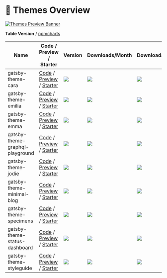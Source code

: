 # 🎨 Themes Overview

[![Themes Preview Banner](https://img.lekoarts.de/gatsby/thin_banner.jpg)](https://themes.lekoarts.de)

**Table Version** / [npmcharts](https://npmcharts.com/compare/@lekoarts/gatsby-theme-minimal-blog,@lekoarts/gatsby-theme-cara,@lekoarts/gatsby-theme-emma,@lekoarts/gatsby-theme-emilia,@lekoarts/gatsby-theme-styleguide,@lekoarts/gatsby-theme-status-dashboard,@lekoarts/gatsby-theme-specimens,@lekoarts/gatsby-theme-graphql-playground,@lekoarts/gatsby-theme-jodie?interval=30&minimal=true)

| Name                            | Code / Preview / Starter                                                                                                                                                                                                                         | Version                                                                                                                                                    | Downloads/Month                                                                                                                                                          | Downloads                                                                                                                                                                |
| ------------------------------- | ------------------------------------------------------------------------------------------------------------------------------------------------------------------------------------------------------------------------------------------------ | ---------------------------------------------------------------------------------------------------------------------------------------------------------- | ------------------------------------------------------------------------------------------------------------------------------------------------------------------------ | ------------------------------------------------------------------------------------------------------------------------------------------------------------------------ |
| gatsby-theme-cara               | [Code](https://github.com/LekoArts/gatsby-themes/tree/main/themes/gatsby-theme-cara) / [Preview](https://cara.lekoarts.de/) / [Starter](https://github.com/LekoArts/gatsby-starter-portfolio-cara)                                               | [![](https://img.shields.io/npm/v/@lekoarts/gatsby-theme-cara.svg)](https://www.npmjs.org/package/@lekoarts/gatsby-theme-cara)                             | [![](https://img.shields.io/npm/dm/@lekoarts/gatsby-theme-cara.svg)](https://npmcharts.com/compare/@lekoarts/gatsby-theme-cara?minimal=true)                             | [![](https://img.shields.io/npm/dt/@lekoarts/gatsby-theme-cara.svg)](https://npmcharts.com/compare/@lekoarts/gatsby-theme-cara?minimal=true)                             |
| gatsby-theme-emilia             | [Code](https://github.com/LekoArts/gatsby-themes/tree/main/themes/gatsby-theme-emilia) / [Preview](https://emilia.lekoarts.de/) / [Starter](https://github.com/LekoArts/gatsby-starter-portfolio-emilia)                                         | [![](https://img.shields.io/npm/v/@lekoarts/gatsby-theme-emilia.svg)](https://www.npmjs.org/package/@lekoarts/gatsby-theme-emilia)                         | [![](https://img.shields.io/npm/dm/@lekoarts/gatsby-theme-emilia.svg)](https://npmcharts.com/compare/@lekoarts/gatsby-theme-emilia?minimal=true)                         | [![](https://img.shields.io/npm/dt/@lekoarts/gatsby-theme-emilia.svg)](https://npmcharts.com/compare/@lekoarts/gatsby-theme-emilia?minimal=true)                         |
| gatsby-theme-emma               | [Code](https://github.com/LekoArts/gatsby-themes/tree/main/themes/gatsby-theme-emma) / [Preview](https://emma.lekoarts.de/) / [Starter](https://github.com/LekoArts/gatsby-starter-portfolio-emma)                                               | [![](https://img.shields.io/npm/v/@lekoarts/gatsby-theme-emma.svg)](https://www.npmjs.org/package/@lekoarts/gatsby-theme-emma)                             | [![](https://img.shields.io/npm/dm/@lekoarts/gatsby-theme-emma.svg)](https://npmcharts.com/compare/@lekoarts/gatsby-theme-emma?minimal=true)                             | [![](https://img.shields.io/npm/dt/@lekoarts/gatsby-theme-emma.svg)](https://npmcharts.com/compare/@lekoarts/gatsby-theme-emma?minimal=true)                             |
| gatsby-theme-graphql-playground | [Code](https://github.com/LekoArts/gatsby-themes/tree/main/themes/gatsby-theme-graphql-playground) / [Preview](https://gatsby-starter-graphql-playground.netlify.app) / [Starter](https://github.com/LekoArts/gatsby-starter-graphql-playground) | [![](https://img.shields.io/npm/v/@lekoarts/gatsby-theme-graphql-playground.svg)](https://www.npmjs.org/package/@lekoarts/gatsby-theme-graphql-playground) | [![](https://img.shields.io/npm/dm/@lekoarts/gatsby-theme-graphql-playground.svg)](https://npmcharts.com/compare/@lekoarts/gatsby-theme-graphql-playground?minimal=true) | [![](https://img.shields.io/npm/dt/@lekoarts/gatsby-theme-graphql-playground.svg)](https://npmcharts.com/compare/@lekoarts/gatsby-theme-graphql-playground?minimal=true) |
| gatsby-theme-jodie              | [Code](https://github.com/LekoArts/gatsby-themes/tree/main/themes/gatsby-theme-jodie) / [Preview](https://jodie.lekoarts.de/) / [Starter](https://github.com/LekoArts/gatsby-starter-portfolio-jodie)                                            | [![](https://img.shields.io/npm/v/@lekoarts/gatsby-theme-jodie.svg)](https://www.npmjs.org/package/@lekoarts/gatsby-theme-jodie)                           | [![](https://img.shields.io/npm/dm/@lekoarts/gatsby-theme-jodie.svg)](https://npmcharts.com/compare/@lekoarts/gatsby-theme-jodie?minimal=true)                           | [![](https://img.shields.io/npm/dt/@lekoarts/gatsby-theme-jodie.svg)](https://npmcharts.com/compare/@lekoarts/gatsby-theme-jodie?minimal=true)                           |
| gatsby-theme-minimal-blog       | [Code](https://github.com/LekoArts/gatsby-themes/tree/main/themes/gatsby-theme-minimal-blog) / [Preview](https://minimal-blog.lekoarts.de/) / [Starter](https://github.com/LekoArts/gatsby-starter-minimal-blog)                                 | [![](https://img.shields.io/npm/v/@lekoarts/gatsby-theme-minimal-blog.svg)](https://www.npmjs.org/package/@lekoarts/gatsby-theme-minimal-blog)             | [![](https://img.shields.io/npm/dm/@lekoarts/gatsby-theme-minimal-blog.svg)](https://npmcharts.com/compare/@lekoarts/gatsby-theme-minimal-blog?minimal=true)             | [![](https://img.shields.io/npm/dt/@lekoarts/gatsby-theme-minimal-blog.svg)](https://npmcharts.com/compare/@lekoarts/gatsby-theme-minimal-blog?minimal=true)             |
| gatsby-theme-specimens          | [Code](https://github.com/LekoArts/gatsby-themes/tree/main/themes/gatsby-theme-specimens) / [Preview](https://specimens.lekoarts.de/) / [Starter](https://github.com/LekoArts/gatsby-starter-specimens)                                          | [![](https://img.shields.io/npm/v/@lekoarts/gatsby-theme-specimens.svg)](https://www.npmjs.org/package/@lekoarts/gatsby-theme-specimens)                   | [![](https://img.shields.io/npm/dm/@lekoarts/gatsby-theme-specimens.svg)](https://npmcharts.com/compare/@lekoarts/gatsby-theme-specimens?minimal=true)                   | [![](https://img.shields.io/npm/dt/@lekoarts/gatsby-theme-specimens.svg)](https://npmcharts.com/compare/@lekoarts/gatsby-theme-specimens?minimal=true)                   |
| gatsby-theme-status-dashboard   | [Code](https://github.com/LekoArts/gatsby-themes/tree/main/themes/gatsby-theme-status-dashboard) / [Preview](https://status.lekoarts.de/) / [Starter](https://github.com/LekoArts/gatsby-status-dashboard)                                       | [![](https://img.shields.io/npm/v/@lekoarts/gatsby-theme-status-dashboard.svg)](https://www.npmjs.org/package/@lekoarts/gatsby-theme-status-dashboard)     | [![](https://img.shields.io/npm/dm/@lekoarts/gatsby-theme-status-dashboard.svg)](https://npmcharts.com/compare/@lekoarts/gatsby-theme-status-dashboard?minimal=true)     | [![](https://img.shields.io/npm/dt/@lekoarts/gatsby-theme-status-dashboard.svg)](https://npmcharts.com/compare/@lekoarts/gatsby-theme-status-dashboard?minimal=true)     |
| gatsby-theme-styleguide         | [Code](https://github.com/LekoArts/gatsby-themes/tree/main/themes/gatsby-theme-styleguide) / [Preview](https://theme-ui-styleguide.netlify.app/) / [Starter](https://github.com/LekoArts/gatsby-starter-styleguide)                              | [![](https://img.shields.io/npm/v/@lekoarts/gatsby-theme-styleguide.svg)](https://www.npmjs.org/package/@lekoarts/gatsby-theme-styleguide)                 | [![](https://img.shields.io/npm/dm/@lekoarts/gatsby-theme-styleguide.svg)](https://npmcharts.com/compare/@lekoarts/gatsby-theme-styleguide?minimal=true)                 | [![](https://img.shields.io/npm/dt/@lekoarts/gatsby-theme-styleguide.svg)](https://npmcharts.com/compare/@lekoarts/gatsby-theme-styleguide?minimal=true)                 |
